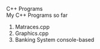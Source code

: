 C++ Programs <br>
My C++ Programs so far
1) Matraces.cpp
2) Graphics.cpp
3) Banking System console-based
